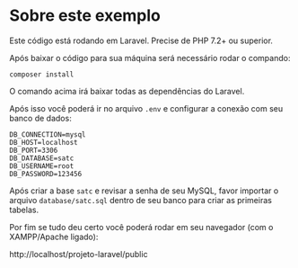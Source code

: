 # Sobre este exemplo

Este código está rodando em Laravel. Precise de PHP 7.2+ ou superior.

Após baixar o código para sua máquina será necessário rodar o compando:

`composer install`

O comando acima irá baixar todas as dependências do Laravel.

Após isso você poderá ir no arquivo `.env` e configurar a conexão com seu banco de dados:

```
DB_CONNECTION=mysql
DB_HOST=localhost
DB_PORT=3306
DB_DATABASE=satc
DB_USERNAME=root
DB_PASSWORD=123456
```

Após criar a base `satc` e revisar a senha de seu MySQL, favor importar o arquivo `database/satc.sql` dentro de seu banco para criar as primeiras tabelas.

Por fim se tudo deu certo você poderá rodar em seu navegador (com o XAMPP/Apache ligado):

http://localhost/projeto-laravel/public
